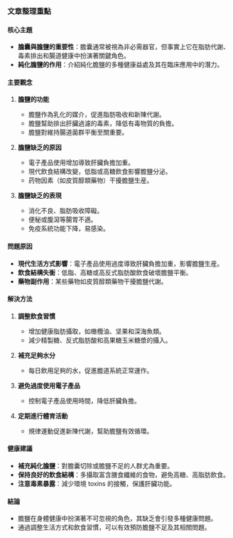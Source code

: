 ### 文章整理重點

#### 核心主題
- **膽囊與膽鹽的重要性**：膽囊通常被視為非必需器官，但事實上它在脂肪代謝、毒素排出和腸道健康中扮演著關鍵角色。
- **純化膽鹽的作用**：介紹純化膽鹽的多種健康益處及其在臨床應用中的潛力。

#### 主要觀念
1. **膽鹽的功能**
   - 膽鹽作為乳化的媒介，促進脂肪吸收和新陳代謝。
   - 膽鹽幫助排出肝臟過濾的毒素，降低有毒物質的負擔。
   - 膽鹽對維持腸道菌群平衡至關重要。

2. **膽鹽缺乏的原因**
   - 電子產品使用增加導致肝臟負擔加重。
   - 現代飲食結構改變，低脂或高糖飲食影響膽鹽分泌。
   - 药物因素（如皮質醇類藥物）干擾膽鹽生産。

3. **膽鹽缺乏的表現**
   - 消化不良、脂肪吸收障礙。
   - 便秘或腹瀉等腸胃不適。
   - 免疫系統功能下降，易感染。

#### 問題原因
- **現代生活方式影響**：電子產品使用過度導致肝臟負擔加重，影響膽鹽生産。
- **飲食結構失衡**：低脂、高糖或高反式脂肪酸飲食破壞膽鹽平衡。
- **藥物副作用**：某些藥物如皮質醇類藥物干擾膽鹽代謝。

#### 解決方法
1. **調整飲食習慣**
   - 增加健康脂肪攝取，如橄欖油、坚果和深海魚類。
   - 減少精製糖、反式脂肪酸和高果糖玉米糖漿的攝入。

2. **補充足夠水分**
   - 每日飲用足夠的水，促進膽道系統正常運作。

3. **避免過度使用電子產品**
   - 控制電子產品使用時間，降低肝臟負擔。

4. **定期進行體育活動**
   - 規律運動促進新陳代謝，幫助膽鹽有效循環。

#### 健康建議
- **補充純化膽鹽**：對膽囊切除或膽鹽不足的人群尤為重要。
- **保持良好的飲食結構**：多攝取富含膳食纖維的食物，避免高糖、高脂肪飲食。
- **注意毒素暴露**：減少環境 toxins 的接觸，保護肝臟功能。

#### 結論
- 膽鹽在身體健康中扮演著不可忽視的角色，其缺乏會引發多種健康問題。
- 通過調整生活方式和飲食習慣，可以有效預防膽鹽不足及其相關問題。
